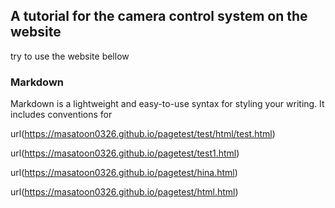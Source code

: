 ## A tutorial for the camera control system on the website

try to use the website bellow

### Markdown

Markdown is a lightweight and easy-to-use syntax for styling your writing. It includes conventions for

url(https://masatoon0326.github.io/pagetest/test/html/test.html)

url(https://masatoon0326.github.io/pagetest/test1.html)

url(https://masatoon0326.github.io/pagetest/hina.html)

url(https://masatoon0326.github.io/pagetest/html.html)
